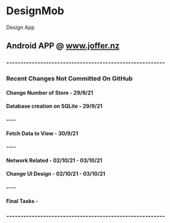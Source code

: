 # DesignMob
Design App

## Android APP @ www.joffer.nz


### --------------------------------------------------------

### Recent Changes Not Committed On GitHub

#### Change Number of Store - 29/9/21
#### Database creation on SQLite - 29/9/21
#### ----
#### Fetch Data to View - 30/9/21
#### ----
#### Network Related - 02/10/21 - 03/10/21
#### Change UI Design - 02/10/21 - 03/10/21
#### ----
#### Final Tasks -

### --------------------------------------------------------


